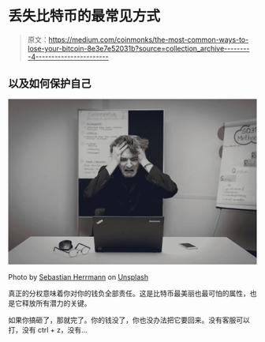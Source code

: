 # 丢失比特币的最常见方式

> 原文：<https://medium.com/coinmonks/the-most-common-ways-to-lose-your-bitcoin-8e3e7e52031b?source=collection_archive---------4----------------------->

## 以及如何保护自己

![](img/96fb72222e4a20b2c90016f611475b80.png)

Photo by [Sebastian Herrmann](https://unsplash.com/@officestock?utm_source=unsplash&utm_medium=referral&utm_content=creditCopyText) on [Unsplash](https://unsplash.com/s/photos/shock-computer?utm_source=unsplash&utm_medium=referral&utm_content=creditCopyText)

真正的分权意味着你对你的钱负全部责任。这是比特币最美丽也最可怕的属性，也是它释放所有潜力的关键。

如果你搞砸了，那就完了。你的钱没了，你也没办法把它要回来。没有客服可以打，没有 ctrl + z，没有…